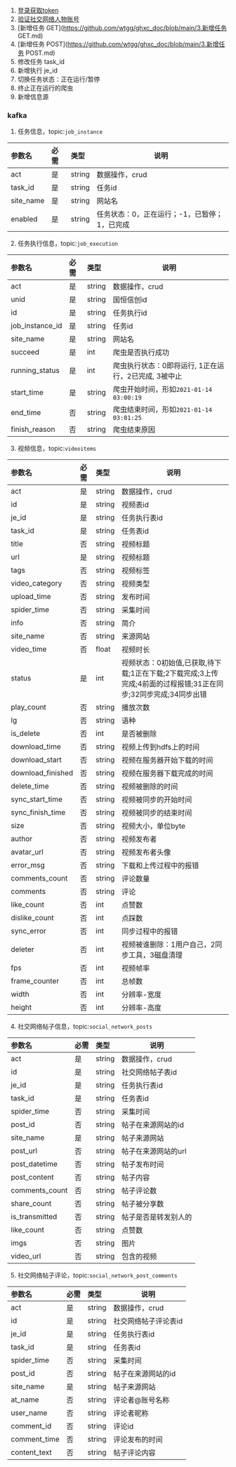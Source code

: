 1. [登录获取token](https://github.com/wtgg/ghxc_doc/blob/main/1.登录获取token.md)
2. [验证社交网络人物账号](https://github.com/wtgg/ghxc_doc/blob/main/2.验证社交网络人物账号.md)
3. [新增任务 GET](https://github.com/wtgg/ghxc_doc/blob/main/3.新增任务 GET.md)
3. [新增任务 POST](https://github.com/wtgg/ghxc_doc/blob/main/3.新增任务 POST.md)
4. 修改任务 task_id
5. 新增执行 je_id
6. 切换任务状态：正在运行/暂停
7. 终止正在运行的爬虫
8. 新增信息源


### kafka
1. 任务信息，topic:`job_instance`

|参数名|必需|类型|说明|
|:----    |:---|:----- |-----   |
|act|  是  |string |数据操作，crud|
|task_id|  是  |string |任务id|
|site_name|  是  |string |网站名|
|enabled|  是  |string |任务状态：0，正在运行；-1，已暂停；1，已完成|

2. 任务执行信息，topic:`job_execution`

|参数名|必需|类型|说明|
|:----    |:---|:----- |-----   |
|act|  是  |string |数据操作，crud|
|unid|  是  |string |国恒信创id|
|id|  是  |string |任务执行id|
|job_instance_id|  是  |string |任务id|
|site_name|  是  |string |网站名|
|succeed|  是  |int |爬虫是否执行成功|
|running_status|  是  |int |爬虫执行状态：0即将运行, 1正在运行，2已完成, 3被中止|
|start_time|  是  |string |爬虫开始时间，形如`2021-01-14 03:00:19`|
|end_time|  否  |string |爬虫结束时间，形如`2021-01-14 03:01:25`|
|finish_reason|  否  |string |爬虫结束原因|


3. 视频信息，topic:`videoitems`

|参数名|必需|类型|说明|
|:----    |:---|:----- |-----   |
|act|  是  |string |数据操作，crud|
|id|  是  |string |视频表id|
|je_id|  是  |string |任务执行表id|
|task_id|  是  |string |任务表id|
|title|  否  |string |视频标题|
|url|  是  |string |视频标题|
|tags|  否  |string |视频标签|
|video_category|  否  |string |视频类型|
|upload_time|  否  |string |发布时间|
|spider_time|  否  |string |采集时间|
|info|  否  |string |简介|
|site_name|  否  |string |来源网站|
|video_time|  否  |float |视频时长|
|status|  是  |int |视频状态：0初始值,已获取,待下载;1正在下载;2下载完成;3上传完成;4前面的过程报错;31正在同步;32同步完成;34同步出错|
|play_count|  否  |string |播放次数|
|lg|  否  |string |语种|
|is_delete|  否  |int |是否被删除|
|download_time|  否  |string |视频上传到hdfs上的时间|
|download_start|  否  |string |视频在服务器开始下载的时间|
|download_finished|  否  |string |视频在服务器下载完成的时间|
|delete_time|  否  |string |视频被删除的时间|
|sync_start_time|  否  |string |视频被同步的开始时间|
|sync_finish_time|  否  |string |视频被同步的结束时间|
|size|  否  |string |视频大小，单位byte|
|author|  否  |string |视频发布者|
|avatar_url|  否  |string |视频发布者头像|
|error_msg|  否  |string |下载和上传过程中的报错|
|comments_count|  否  |string |评论数量|
|comments|  否  |string |评论|
|like_count|  否  |int |点赞数|
|dislike_count|  否  |int |点踩数|
|sync_error|  否  |int |同步过程中的报错|
|deleter|  否  |int |视频被谁删除：1用户自己，2同步工具，3磁盘清理|
|fps|  否  |int |视频帧率|
|frame_counter|  否  |int |总帧数|
|width|  否  |int |分辨率-宽度|
|height|  否  |int |分辨率-高度|


4. 社交网络帖子信息，topic:`social_network_posts`

|参数名|必需|类型|说明|
|:----    |:---|:----- |-----   |
|act|  是  |string |数据操作，crud|
|id|  是  |string |社交网络帖子表id|
|je_id|  是  |string |任务执行表id|
|task_id|  是  |string |任务表id|
|spider_time|  否  |string |采集时间|
|post_id|  否  |string |帖子在来源网站的id|
|site_name|  是  |string |帖子来源网站|
|post_url|  否  |string |帖子在来源网站的url|
|post_datetime|  否  |string |帖子发布时间|
|post_content|  否  |string |帖子内容|
|comments_count|  否  |string |帖子评论数|
|share_count|  否  |string |帖子被分享数|
|is_transmitted|  否  |string |帖子是否是转发别人的|
|like_count|  否  |string |点赞数|
|imgs|  否  |string |图片|
|video_url|  否  |string |包含的视频|


5. 社交网络帖子评论，topic:`social_network_post_comments`

|参数名|必需|类型|说明|
|:----    |:---|:----- |-----   |
|act|  是  |string |数据操作，crud|
|id|  是  |string |社交网络帖子评论表id|
|je_id|  是  |string |任务执行表id|
|task_id|  是  |string |任务表id|
|spider_time|  否  |string |采集时间|
|post_id|  否  |string |帖子在来源网站的id|
|site_name|  是  |string |帖子来源网站|
|at_name|  否  |string |评论者@账号名称|
|user_name|  否  |string |评论者昵称|
|comment_id|  否  |string |评论id|
|comment_time|  否  |string |评论发布的时间|
|content_text|  否  |string |帖子评论内容|
